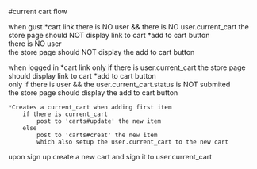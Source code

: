 #current cart flow

when gust
	*cart link
	    there is NO user && there is NO user.current_cart
	      the store page should NOT display link to cart
	*add to cart button  
	    there is NO user    
	      the store page should NOT display the add to cart button

when logged in
	*cart link
	   only if there is user.current_cart 
	      the store page should display link to cart
	*add to cart button   
	   only if there is user && the user.current_cart.status is NOT submited  
	      the store page should display the add to cart button

	*Creates a current_cart when adding first item   
        if there is current_cart
            post to 'carts#update' the new item
        else
            post to 'carts#creat' the new item
            which also setup the user.current_cart to the new cart     

 upon sign up
   create a new cart and sign it to user.current_cart 
   